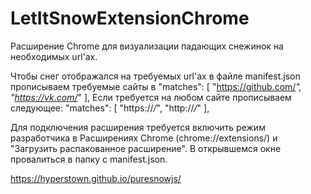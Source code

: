 # LetItSnowExtensionChrome

Расширение Chrome для визуализации падающих снежинок на необходимых url'ах.

Чтобы снег отображался на требуемых url'ах в файле manifest.json прописываем требуемые сайты в 
            "matches": [
				"https://github.com/*",
				"https://vk.com/*"
			],
Если требуется на любом сайте прописываем следующее:
            "matches": [
				"https://*/*",
				"http://*/*"
			],


Для подключения расширения требуется включить режим разработчика в Расширениях Chrome (chrome://extensions/) и "Загрузить распакованное расширение". В открывшемся окне провалиться в папку с manifest.json.




https://hyperstown.github.io/puresnowjs/